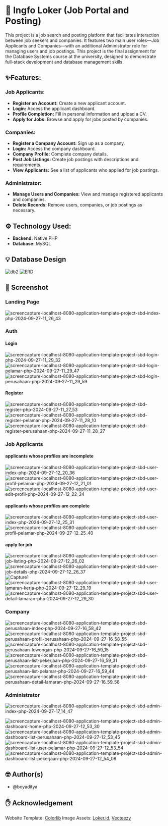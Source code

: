 # 🔎 Ingfo Loker (Job Portal and Posting)
This project is a job search and posting platform that facilitates interaction between job seekers and companies. It features two main user roles—Job Applicants and Companies—with an additional Administrator role for managing users and job postings. This project is the final assignment for the Database Systems course at the university, designed to demonstrate full-stack development and database management skills.

## ✨Features:
### Job Applicants:
- **Register an Account:** Create a new applicant account.
- **Login:** Access the applicant dashboard.
- **Profile Completion:** Fill in personal information and upload a CV.
- **Apply for Jobs:** Browse and apply for jobs posted by companies.
### Companies:
- **Register a Company Account:** Sign up as a company.
- **Login:** Access the company dashboard.
- **Company Profile:** Complete company details.
- **Post Job Listings:** Create job postings with descriptions and requirements.
- **View Applicants:** See a list of applicants who applied for job postings.
### Administrator:
- **Manage Users and Companies:** View and manage registered applicants and companies.
- **Delete Records:** Remove users, companies, or job postings as necessary.

## ⚙ Technology Used:
- **Backend:** Native PHP
- **Database:** MySQL

## 💡 Database Design
![db2](https://github.com/user-attachments/assets/ebd7168d-3f1c-4562-bfd7-6d2adb534e8b)
![ERD](https://github.com/user-attachments/assets/f3279717-56ab-4fea-8cef-4e06c9907385)


## 📸 Screenshot
### Landing Page
![screencapture-localhost-8080-application-template-project-sbd-index-php-2024-09-27-11_26_43](https://github.com/user-attachments/assets/acd640f6-1076-4248-8423-d86b97e55f37)

### Auth
#### Login

![screencapture-localhost-8080-application-template-project-sbd-login-php-2024-09-27-11_29_32](https://github.com/user-attachments/assets/91e25480-43fb-4ea1-943b-f5c2b3eae2d6) 
![screencapture-localhost-8080-application-template-project-sbd-login-pelamar-php-2024-09-27-11_29_47](https://github.com/user-attachments/assets/6c4f6c69-6623-4bed-92ba-386a57a24aa9) 
![screencapture-localhost-8080-application-template-project-sbd-login-perusahaan-php-2024-09-27-11_29_59](https://github.com/user-attachments/assets/19a24cd4-d35e-4338-af3c-4d7a31b99209)

#### Register
![screencapture-localhost-8080-application-template-project-sbd-register-php-2024-09-27-11_27_53](https://github.com/user-attachments/assets/75f61135-3db5-4018-a569-b7b06be3f158)
![screencapture-localhost-8080-application-template-project-sbd-register-pelamar-php-2024-09-27-11_28_10](https://github.com/user-attachments/assets/c522e594-a137-4016-9da6-fc90bea5167c)
![screencapture-localhost-8080-application-template-project-sbd-register-perusahaan-php-2024-09-27-11_28_27](https://github.com/user-attachments/assets/115b3e41-191b-4157-b613-40bcb4f75b15)

### Job Applicants
#### applicants whose profiles are incomplete
![screencapture-localhost-8080-application-template-project-sbd-user-index-php-2024-09-27-12_20_36](https://github.com/user-attachments/assets/68a2a4d7-4da7-4ef0-91a3-39c65837d8b2)
![screencapture-localhost-8080-application-template-project-sbd-user-profil-pelamar-php-2024-09-27-12_21_01](https://github.com/user-attachments/assets/098f9fb6-82d8-4ca4-baf2-f15902814b75)
![screencapture-localhost-8080-application-template-project-sbd-user-edit-profil-php-2024-09-27-12_22_24](https://github.com/user-attachments/assets/907a495f-1bda-4e26-a281-f4dda6408d56)

#### applicants whose profiles are complete
![screencapture-localhost-8080-application-template-project-sbd-user-index-php-2024-09-27-12_25_31](https://github.com/user-attachments/assets/4fdd9fb8-b0cc-49f6-b457-79dcd25fb780)
![screencapture-localhost-8080-application-template-project-sbd-user-profil-pelamar-php-2024-09-27-12_25_40](https://github.com/user-attachments/assets/75648283-b024-4562-bd5c-47904eb06f95)

#### apply for job
![screencapture-localhost-8080-application-template-project-sbd-user-job-listing-php-2024-09-27-12_26_02](https://github.com/user-attachments/assets/3059961f-9621-40a9-95a9-8884a094c5fb)
![screencapture-localhost-8080-application-template-project-sbd-user-job-details-php-2024-09-27-12_26_37](https://github.com/user-attachments/assets/65ad8c92-d7d2-44b4-8fb1-e0bf8315cf93)
![Capture1](https://github.com/user-attachments/assets/b3d9e451-e6e8-403c-ad93-5baaf30ec831)
![screencapture-localhost-8080-application-template-project-sbd-user-lamaran-kerja-php-2024-09-27-12_29_19](https://github.com/user-attachments/assets/fe968ce1-244d-467e-9528-cec7dc9091a6)
![screencapture-localhost-8080-application-template-project-sbd-user-detail-lamaran-php-2024-09-27-12_29_30](https://github.com/user-attachments/assets/fc20ace7-c359-4c5a-9afd-f04baae6fc4e)

### Company
![screencapture-localhost-8080-application-template-project-sbd-perusahaan-index-php-2024-09-27-16_58_42](https://github.com/user-attachments/assets/9b23ff6b-c689-436e-96c3-0f73c3c5863e)
![screencapture-localhost-8080-application-template-project-sbd-perusahaan-profil-perusahaan-php-2024-09-27-16_58_55](https://github.com/user-attachments/assets/e7d0ed6e-5b49-4fc5-ba45-ca1b542325c2)
![screencapture-localhost-8080-application-template-project-sbd-perusahaan-lowongan-php-2024-09-27-16_59_15](https://github.com/user-attachments/assets/a2ebe3b5-a871-43a8-98cb-328198d74bc1)
![screencapture-localhost-8080-application-template-project-sbd-perusahaan-list-pekerjaan-php-2024-09-27-16_59_31](https://github.com/user-attachments/assets/af274ae5-6c24-470c-a363-dfb174bdb29a)
![screencapture-localhost-8080-application-template-project-sbd-perusahaan-list-pelamar-php-2024-09-27-16_59_44](https://github.com/user-attachments/assets/a63a9e4d-2bf8-4912-8849-e9df30bc1bcc)
![screencapture-localhost-8080-application-template-project-sbd-perusahaan-detail-lamaran-php-2024-09-27-16_59_58](https://github.com/user-attachments/assets/6718895f-11ac-4a2e-9c44-ddea740f82c3)

### Administrator
![screencapture-localhost-8080-application-template-project-sbd-admin-index-php-2024-09-27-17_14_47](https://github.com/user-attachments/assets/40a9e412-276f-4e1a-a42e-f150b36182ec)

![screencapture-localhost-8080-application-template-project-sbd-admin-dashboard-home-php-2024-09-27-12_53_30](https://github.com/user-attachments/assets/881cab1b-aebb-4db5-bd9f-a3435d90b029)
![screencapture-localhost-8080-application-template-project-sbd-admin-dashboard-list-perusahaan-php-2024-09-27-12_53_45](https://github.com/user-attachments/assets/d4d8f12e-b5db-439c-b5ae-ff853f39d97a)
![screencapture-localhost-8080-application-template-project-sbd-admin-dashboard-list-user-pelamar-php-2024-09-27-12_53_54](https://github.com/user-attachments/assets/78361402-eac1-4061-ba21-b759b8c2dd9c)
![screencapture-localhost-8080-application-template-project-sbd-admin-dashboard-list-pekerjaan-php-2024-09-27-12_54_08](https://github.com/user-attachments/assets/72c8fb29-e240-4e8b-a0d7-9ec389b86810)

## 🤓 Author(s)
- @boyaditya

## ✋ Acknowledgement
Website Template: [Colorlib](https://colorlib.com/wp/template/jobfinderportal/)
Image Assets: [Loker.id](https://www.loker.id/), [Vecteezy](https://www.vecteezy.com/vector-art/1879829-vector-illustration-of-looking-for-workers-we-re-hiring-sign-for-job-seekers-open-vacancies-for-job-positions-opportunity-in-finding-a-job-job-fair-can-use-for-landing-page-template-ui-web)
